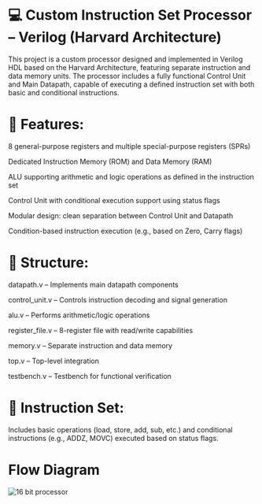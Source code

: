 # 💻 Custom Instruction Set Processor – Verilog (Harvard Architecture)
This project is a custom processor designed and implemented in Verilog HDL based on the Harvard Architecture, featuring separate instruction and data memory units. The processor includes a fully functional Control Unit and Main Datapath, capable of executing a defined instruction set with both basic and conditional instructions.

# 🔧 Features:
8 general-purpose registers and multiple special-purpose registers (SPRs)

Dedicated Instruction Memory (ROM) and Data Memory (RAM)

ALU supporting arithmetic and logic operations as defined in the instruction set

Control Unit with conditional execution support using status flags

Modular design: clean separation between Control Unit and Datapath

Condition-based instruction execution (e.g., based on Zero, Carry flags)

# 📁 Structure:
datapath.v – Implements main datapath components

control_unit.v – Controls instruction decoding and signal generation

alu.v – Performs arithmetic/logic operations

register_file.v – 8-register file with read/write capabilities

memory.v – Separate instruction and data memory

top.v – Top-level integration

testbench.v – Testbench for functional verification

# 📌 Instruction Set:
Includes basic operations (load, store, add, sub, etc.) and conditional instructions (e.g., ADDZ, MOVC) executed based on status flags.

# Flow Diagram

![16 bit processor](https://github.com/user-attachments/assets/01342005-b424-4b0a-b04f-8ed42c736315)

